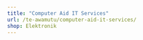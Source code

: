 ```yaml
---
title: "Computer Aid IT Services"
url: /te-awamutu/computer-aid-it-services/
shop: Elektronik
---
```


